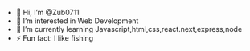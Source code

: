 - 👋 Hi, I’m @Zub0711
- 👀 I’m interested in Web Development
- 🌱 I’m currently learning Javascript,html,css,react.next,express,node
- ⚡ Fun fact: I like fishing 

<!---
Zub0711/Zub0711 is a ✨ special ✨ repository because its `README.md` (this file) appears on your GitHub profile.
You can click the Preview link to take a look at your changes.
--->
